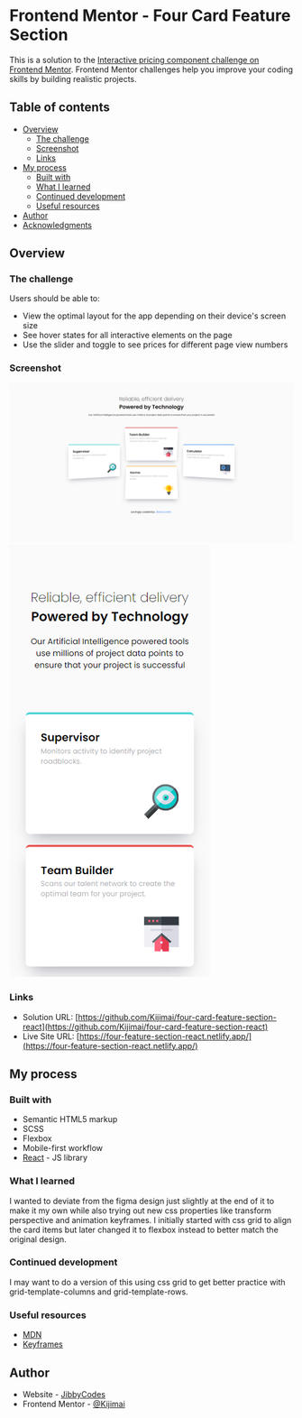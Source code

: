 # Frontend Mentor - Four Card Feature Section

This is a solution to the [Interactive pricing component challenge on Frontend Mentor](https://www.frontendmentor.io/challenges/interactive-pricing-component-t0m8PIyY8). Frontend Mentor challenges help you improve your coding skills by building realistic projects.

## Table of contents

- [Overview](#overview)
  - [The challenge](#the-challenge)
  - [Screenshot](#screenshot)
  - [Links](#links)
- [My process](#my-process)
  - [Built with](#built-with)
  - [What I learned](#what-i-learned)
  - [Continued development](#continued-development)
  - [Useful resources](#useful-resources)
- [Author](#author)
- [Acknowledgments](#acknowledgments)

## Overview

### The challenge

Users should be able to:

- View the optimal layout for the app depending on their device's screen size
- See hover states for all interactive elements on the page
- Use the slider and toggle to see prices for different page view numbers

### Screenshot

![](./desktop-screenshot.png)
![](./mobile-screenshot.png)

### Links

- Solution URL: [https://github.com/Kijimai/four-card-feature-section-react](https://github.com/Kijimai/four-card-feature-section-react)
- Live Site URL: [https://four-feature-section-react.netlify.app/](https://four-feature-section-react.netlify.app/)

## My process

### Built with

- Semantic HTML5 markup
- SCSS
- Flexbox
- Mobile-first workflow
- [React](https://reactjs.org/) - JS library

### What I learned

I wanted to deviate from the figma design just slightly at the end of it to make it my own while also trying out new css properties like transform perspective and animation keyframes.
I initially started with css grid to align the card items but later changed it to flexbox instead to better match the original design.

### Continued development

I may want to do a version of this using css grid to get better practice with grid-template-columns and grid-template-rows.

### Useful resources

- [MDN](https://developer.mozilla.org/en-US/docs/Web/CSS/perspective)
- [Keyframes](https://developer.mozilla.org/en-US/docs/Web/CSS/@keyframes)

## Author

- Website - [JibbyCodes](https://jdbucog.com/)
- Frontend Mentor - [@Kijimai](https://www.frontendmentor.io/profile/Kijimai)

